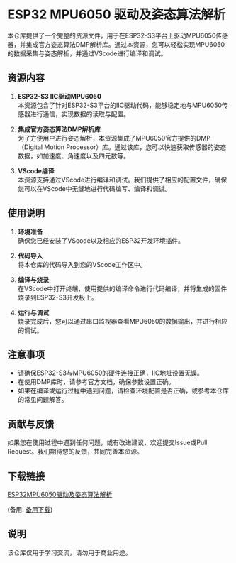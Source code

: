 # ESP32 MPU6050 驱动及姿态算法解析

本仓库提供了一个完整的资源文件，用于在ESP32-S3平台上驱动MPU6050传感器，并集成官方姿态算法DMP解析库。通过本资源，您可以轻松实现MPU6050的数据采集与姿态解析，并通过VScode进行编译和调试。

## 资源内容

1. **ESP32-S3 IIC驱动MPU6050**  
   本资源包含了针对ESP32-S3平台的IIC驱动代码，能够稳定地与MPU6050传感器进行通信，实现数据的读取与配置。

2. **集成官方姿态算法DMP解析库**  
   为了方便用户进行姿态解析，本资源集成了MPU6050官方提供的DMP（Digital Motion Processor）库。通过该库，您可以快速获取传感器的姿态数据，如加速度、角速度以及四元数等。

3. **VScode编译**  
   本资源支持通过VScode进行编译和调试。我们提供了相应的配置文件，确保您可以在VScode中无缝地进行代码编写、编译和调试。

## 使用说明

1. **环境准备**  
   确保您已经安装了VScode以及相应的ESP32开发环境插件。

2. **代码导入**  
   将本仓库的代码导入到您的VScode工作区中。

3. **编译与烧录**  
   在VScode中打开终端，使用提供的编译命令进行代码编译，并将生成的固件烧录到ESP32-S3开发板上。

4. **运行与调试**  
   烧录完成后，您可以通过串口监视器查看MPU6050的数据输出，并进行相应的调试。

## 注意事项

- 请确保ESP32-S3与MPU6050的硬件连接正确，IIC地址设置无误。
- 在使用DMP库时，请参考官方文档，确保参数设置正确。
- 如果在编译或运行过程中遇到问题，请检查环境配置是否正确，或参考本仓库的常见问题解答。

## 贡献与反馈

如果您在使用过程中遇到任何问题，或有改进建议，欢迎提交Issue或Pull Request。我们期待您的反馈，共同完善本资源。

## 下载链接
[ESP32MPU6050驱动及姿态算法解析](https://pan.quark.cn/s/6cc99eee201a) 

(备用: [备用下载](https://pan.baidu.com/s/15MDkLfkbOmKi9JB4lgN8Zg?pwd=1234))

## 说明

该仓库仅用于学习交流，请勿用于商业用途。
